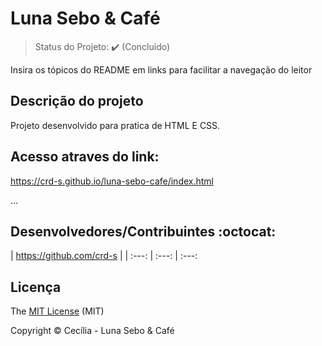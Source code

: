 <h1>Luna Sebo & Café</h1> 


> Status do Projeto: :heavy_check_mark: (Concluido)


Insira os tópicos do README em links para facilitar a navegação do leitor

## Descrição do projeto 

<p align="justify">
  Projeto desenvolvido para pratica de HTML E CSS. 
</p>


## Acesso atraves do link:

https://crd-s.github.io/luna-sebo-cafe/index.html


...

## Desenvolvedores/Contribuintes :octocat:


| https://github.com/crd-s |
| :---: | :---: | :---: 

## Licença 

The [MIT License]() (MIT)

Copyright :copyright: Cecília - Luna Sebo & Café
